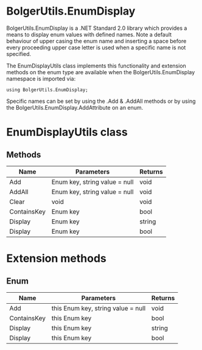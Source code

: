 # BolgerUtils.EnumDisplay

BolgerUtils.EnumDisplay is a .NET Standard 2.0 library which provides a means to display enum values with defined names. Note a default behaviour of upper casing the enum name and inserting a space before every proceeding upper case letter is used when a specific name is not specified.

The EnumDisplayUtils class implements this functionality and extension methods on the enum type are available when the BolgerUtils.EnumDisplay namespace is imported via:

`using BolgerUtils.EnumDisplay;`

Specific names can be set by using the .Add & .AddAll methods or by using the BolgerUtils.EnumDisplay.AddAttribute on an enum.

# EnumDisplayUtils class

## Methods

Name | Parameters | Returns
--- | --- | ---
Add | Enum key, string value = null | void
AddAll | Enum key, string value = null | void
Clear | void | void
ContainsKey | Enum key | bool
Display | Enum key | string
Display | Enum key | bool

# Extension methods

## Enum

Name | Parameters | Returns
--- | --- | ---
Add | this Enum key, string value = null | void
ContainsKey | this Enum key | bool
Display | this Enum key | string
Display | this Enum key | bool
